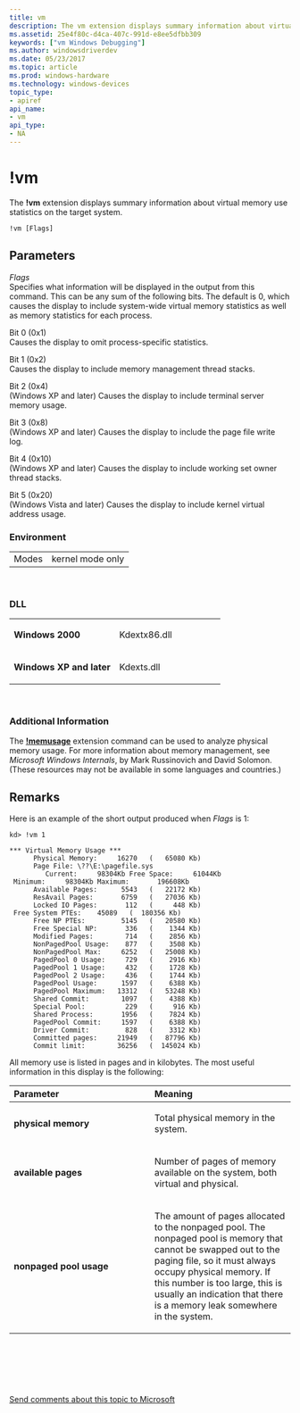 ```yaml
---
title: vm
description: The vm extension displays summary information about virtual memory use statistics on the target system.
ms.assetid: 25e4f80c-d4ca-407c-991d-e8ee5dfbb309
keywords: ["vm Windows Debugging"]
ms.author: windowsdriverdev
ms.date: 05/23/2017
ms.topic: article
ms.prod: windows-hardware
ms.technology: windows-devices
topic_type:
- apiref
api_name:
- vm
api_type:
- NA
---
```


# !vm


The **!vm** extension displays summary information about virtual memory use statistics on the target system.

```
!vm [Flags]
```

## <span id="ddk__vm_dbg"></span><span id="DDK__VM_DBG"></span>Parameters


<span id="_______Flags______"></span><span id="_______flags______"></span><span id="_______FLAGS______"></span> *Flags*   
Specifies what information will be displayed in the output from this command. This can be any sum of the following bits. The default is 0, which causes the display to include system-wide virtual memory statistics as well as memory statistics for each process.

<span id="Bit_0__0x1_"></span><span id="bit_0__0x1_"></span><span id="BIT_0__0X1_"></span>Bit 0 (0x1)  
Causes the display to omit process-specific statistics.

<span id="Bit_1__0x2_"></span><span id="bit_1__0x2_"></span><span id="BIT_1__0X2_"></span>Bit 1 (0x2)  
Causes the display to include memory management thread stacks.

<span id="Bit_2__0x4_"></span><span id="bit_2__0x4_"></span><span id="BIT_2__0X4_"></span>Bit 2 (0x4)  
(Windows XP and later) Causes the display to include terminal server memory usage.

<span id="Bit_3__0x8_"></span><span id="bit_3__0x8_"></span><span id="BIT_3__0X8_"></span>Bit 3 (0x8)  
(Windows XP and later) Causes the display to include the page file write log.

<span id="Bit_4__0x10_"></span><span id="bit_4__0x10_"></span><span id="BIT_4__0X10_"></span>Bit 4 (0x10)  
(Windows XP and later) Causes the display to include working set owner thread stacks.

<span id="Bit_5__0x20_"></span><span id="bit_5__0x20_"></span><span id="BIT_5__0X20_"></span>Bit 5 (0x20)  
(Windows Vista and later) Causes the display to include kernel virtual address usage.

### <span id="Environment"></span><span id="environment"></span><span id="ENVIRONMENT"></span>Environment

|       |                  |
|-------|------------------|
| Modes | kernel mode only |

 

### <span id="DLL"></span><span id="dll"></span>DLL

<table>
<colgroup>
<col width="50%" />
<col width="50%" />
</colgroup>
<tbody>
<tr class="odd">
<td align="left"><p><strong>Windows 2000</strong></p></td>
<td align="left"><p>Kdextx86.dll</p></td>
</tr>
<tr class="even">
<td align="left"><p><strong>Windows XP and later</strong></p></td>
<td align="left"><p>Kdexts.dll</p></td>
</tr>
</tbody>
</table>

 

### <span id="Additional_Information"></span><span id="additional_information"></span><span id="ADDITIONAL_INFORMATION"></span>Additional Information

The [**!memusage**](-memusage.md) extension command can be used to analyze physical memory usage. For more information about memory management, see *Microsoft Windows Internals*, by Mark Russinovich and David Solomon. (These resources may not be available in some languages and countries.)

Remarks
-------

Here is an example of the short output produced when *Flags* is 1:

```
kd> !vm 1

*** Virtual Memory Usage ***
      Physical Memory:     16270   (   65080 Kb)
      Page File: \??\E:\pagefile.sys
         Current:     98304Kb Free Space:     61044Kb
 Minimum:     98304Kb Maximum:       196608Kb
      Available Pages:      5543   (   22172 Kb)
      ResAvail Pages:       6759   (   27036 Kb)
      Locked IO Pages:       112   (     448 Kb)
 Free System PTEs:    45089   (  180356 Kb)
      Free NP PTEs:         5145   (   20580 Kb)
      Free Special NP:       336   (    1344 Kb)
      Modified Pages:        714   (    2856 Kb)
      NonPagedPool Usage:    877   (    3508 Kb)
      NonPagedPool Max:     6252   (   25008 Kb)
      PagedPool 0 Usage:     729   (    2916 Kb)
      PagedPool 1 Usage:     432   (    1728 Kb)
      PagedPool 2 Usage:     436   (    1744 Kb)
      PagedPool Usage:      1597   (    6388 Kb)
      PagedPool Maximum:   13312   (   53248 Kb)
      Shared Commit:        1097   (    4388 Kb)
      Special Pool:          229   (     916 Kb)
      Shared Process:       1956   (    7824 Kb)
      PagedPool Commit:     1597   (    6388 Kb)
      Driver Commit:         828   (    3312 Kb)
      Committed pages:     21949   (   87796 Kb)
      Commit limit:        36256   (  145024 Kb)
```

All memory use is listed in pages and in kilobytes. The most useful information in this display is the following:

<table>
<colgroup>
<col width="50%" />
<col width="50%" />
</colgroup>
<thead>
<tr class="header">
<th align="left">Parameter</th>
<th align="left">Meaning</th>
</tr>
</thead>
<tbody>
<tr class="odd">
<td align="left"><p><strong>physical memory</strong></p></td>
<td align="left"><p>Total physical memory in the system.</p></td>
</tr>
<tr class="even">
<td align="left"><p><strong>available pages</strong></p></td>
<td align="left"><p>Number of pages of memory available on the system, both virtual and physical.</p></td>
</tr>
<tr class="odd">
<td align="left"><p><strong>nonpaged pool usage</strong></p></td>
<td align="left"><p>The amount of pages allocated to the nonpaged pool. The nonpaged pool is memory that cannot be swapped out to the paging file, so it must always occupy physical memory. If this number is too large, this is usually an indication that there is a memory leak somewhere in the system.</p></td>
</tr>
</tbody>
</table>

 

 

 

[Send comments about this topic to Microsoft](mailto:wsddocfb@microsoft.com?subject=Documentation%20feedback%20[debugger\debugger]:%20!vm%20%20RELEASE:%20%285/15/2017%29&body=%0A%0APRIVACY%20STATEMENT%0A%0AWe%20use%20your%20feedback%20to%20improve%20the%20documentation.%20We%20don't%20use%20your%20email%20address%20for%20any%20other%20purpose,%20and%20we'll%20remove%20your%20email%20address%20from%20our%20system%20after%20the%20issue%20that%20you're%20reporting%20is%20fixed.%20While%20we're%20working%20to%20fix%20this%20issue,%20we%20might%20send%20you%20an%20email%20message%20to%20ask%20for%20more%20info.%20Later,%20we%20might%20also%20send%20you%20an%20email%20message%20to%20let%20you%20know%20that%20we've%20addressed%20your%20feedback.%0A%0AFor%20more%20info%20about%20Microsoft's%20privacy%20policy,%20see%20http://privacy.microsoft.com/default.aspx. "Send comments about this topic to Microsoft")




